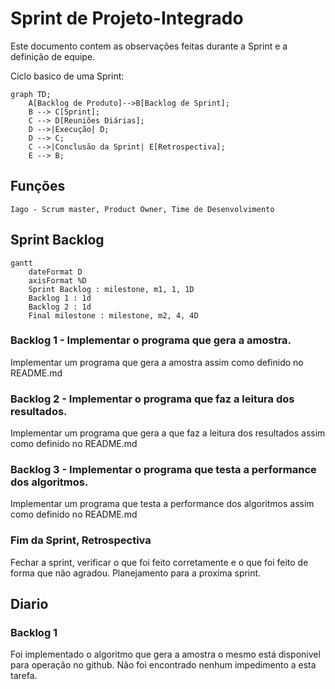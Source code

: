 # Sprint de Projeto-Integrado

Este documento contem as observações feitas durante a Sprint e a definição de equipe.

Ciclo basico de uma Sprint:

```mermaid
graph TD;
    A[Backlog de Produto]-->B[Backlog de Sprint];
    B --> C[Sprint];
    C --> D[Reuniões Diárias];
    D -->|Execução| D;
    D --> C;
    C -->|Conclusão da Sprint| E[Retrospectiva];
    E --> B;
```

## Funções

`Iago - Scrum master, Product Owner, Time de Desenvolvimento`

## Sprint Backlog

```mermaid
gantt
    dateFormat D
    axisFormat %D
    Sprint Backlog : milestone, m1, 1, 1D
    Backlog 1 : 1d
    Backlog 2 : 1d
    Final milestone : milestone, m2, 4, 4D
```

### Backlog 1 - Implementar o programa que gera a amostra.

Implementar um programa que gera a amostra assim como definido no README.md

### Backlog 2 - Implementar o programa que faz a leitura dos resultados.

Implementar um programa que gera a que faz a leitura dos resultados assim como definido no README.md

### Backlog 3 - Implementar o programa que testa a performance dos algoritmos.

Implementar um programa que testa a performance dos algoritmos assim como definido no README.md

### Fim da Sprint, Retrospectiva

Fechar a sprint, verificar o que foi feito corretamente e o que foi feito de forma que não agradou.
Planejamento para a proxima sprint.

## Diario

### Backlog 1

Foi implementado o algoritmo que gera a amostra o mesmo está disponivel para operação no github.
 Não foi encontrado nenhum impedimento a esta tarefa.
